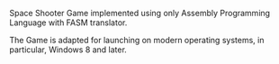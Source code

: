 Space Shooter Game implemented using only Assembly Programming Language with FASM translator.

The Game is adapted for launching on modern operating systems, in particular, Windows 8 and later.